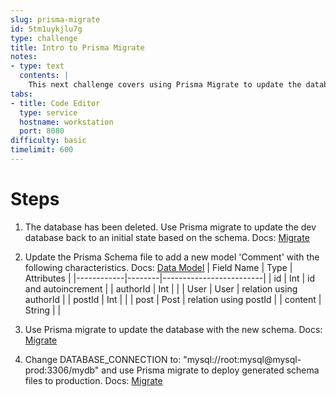 ```yaml
---
slug: prisma-migrate
id: 5tm1uykjlu7g
type: challenge
title: Intro to Prisma Migrate
notes:
- type: text
  contents: |
    This next challenge covers using Prisma Migrate to update the database from the Prisma Schema file.
tabs:
- title: Code Editor
  type: service
  hostname: workstation
  port: 8080
difficulty: basic
timelimit: 600
---
```

Steps
======
1. The database has been deleted. Use Prisma migrate to update the dev database back to an initial state based on the schema. Docs: [Migrate](https://www.prisma.io/docs/concepts/components/prisma-migrate/migrate-development-production)
1. Update the Prisma Schema file to add a new model 'Comment' with the following characteristics. Docs: [Data Model](https://www.prisma.io/docs/concepts/components/prisma-schema/data-model)
    | Field Name | Type   | Attributes              |
    |------------|--------|-------------------------|
    | id         | Int    | id and autoincrement    |
    | authorId   | Int    |                         |
    | User       | User   | relation using authorId |
    | postId     | Int    |                         |
    | post       | Post   | relation using postId   |
    | content    | String |                         |

1. Use Prisma migrate to update the database with the new schema. Docs: [Migrate](https://www.prisma.io/docs/concepts/components/prisma-migrate/migrate-development-production)
1. Change DATABASE_CONNECTION to: "mysql://root:mysql@mysql-prod:3306/mydb" and use Prisma migrate to deploy generated schema files to production. Docs: [Migrate](https://www.prisma.io/docs/concepts/components/prisma-migrate/migrate-development-production)
